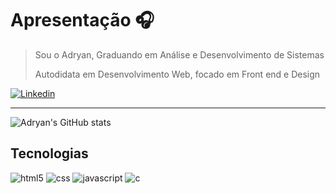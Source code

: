 # Apresentação 🎧
> Sou o Adryan, Graduando em Análise e Desenvolvimento de Sistemas
>
> Autodidata em Desenvolvimento Web, focado em Front end e Design

[![Linkedin](https://img.shields.io/badge/LinkedIn-0077B5?style=for-the-badge&logo=linkedin&logoColor=white)](www.linkedin.com/in/adryan-george-melo-62831b300)

---

![Adryan's GitHub stats](https://github-readme-stats.vercel.app/api?username=adryan-meloo&show_icons=true&theme=dark)

## Tecnologias
<div>
    <img alt="html5" src="https://img.shields.io/badge/HTML5-E34F26?style=for-the-badge&logo=html5&logoColor=white"/>
    <img alt="css" src="https://img.shields.io/badge/CSS3-1572B6?style=for-the-badge&logo=css3&logoColor=white"/>
    <img alt="javascript" src="https://img.shields.io/badge/JavaScript-F7DF1E?style=for-the-badge&logo=javascript&logoColor=black"/>
    <img alt="c" src="https://img.shields.io/badge/C-00599C?style=for-the-badge&logo=c&logoColor=white"/>
    
</div>




